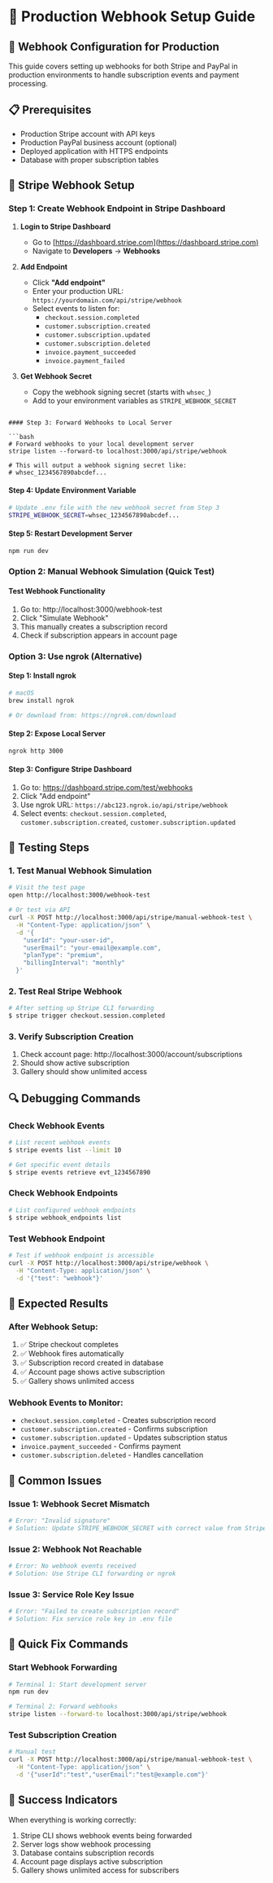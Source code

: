 # 🔗 Production Webhook Setup Guide

## 🎯 **Webhook Configuration for Production**

This guide covers setting up webhooks for both Stripe and PayPal in production environments to handle subscription events and payment processing.

## 📋 **Prerequisites**

- Production Stripe account with API keys
- Production PayPal business account (optional)
- Deployed application with HTTPS endpoints
- Database with proper subscription tables

## 🔧 **Stripe Webhook Setup**

### Step 1: Create Webhook Endpoint in Stripe Dashboard

1. **Login to Stripe Dashboard**

   - Go to [https://dashboard.stripe.com](https://dashboard.stripe.com)
   - Navigate to **Developers** → **Webhooks**

2. **Add Endpoint**

   - Click **"Add endpoint"**
   - Enter your production URL: `https://yourdomain.com/api/stripe/webhook`
   - Select events to listen for:
     - `checkout.session.completed`
     - `customer.subscription.created`
     - `customer.subscription.updated`
     - `customer.subscription.deleted`
     - `invoice.payment_succeeded`
     - `invoice.payment_failed`

3. **Get Webhook Secret**
   - Copy the webhook signing secret (starts with `whsec_`)
   - Add to your environment variables as `STRIPE_WEBHOOK_SECRET`

````

#### Step 3: Forward Webhooks to Local Server

```bash
# Forward webhooks to your local development server
stripe listen --forward-to localhost:3000/api/stripe/webhook

# This will output a webhook signing secret like:
# whsec_1234567890abcdef...
````

#### Step 4: Update Environment Variable

```bash
# Update .env file with the new webhook secret from Step 3
STRIPE_WEBHOOK_SECRET=whsec_1234567890abcdef...
```

#### Step 5: Restart Development Server

```bash
npm run dev
```

### Option 2: Manual Webhook Simulation (Quick Test)

#### Test Webhook Functionality

1. Go to: http://localhost:3000/webhook-test
2. Click "Simulate Webhook"
3. This manually creates a subscription record
4. Check if subscription appears in account page

### Option 3: Use ngrok (Alternative)

#### Step 1: Install ngrok

```bash
# macOS
brew install ngrok

# Or download from: https://ngrok.com/download
```

#### Step 2: Expose Local Server

```bash
ngrok http 3000
```

#### Step 3: Configure Stripe Dashboard

1. Go to: https://dashboard.stripe.com/test/webhooks
2. Click "Add endpoint"
3. Use ngrok URL: `https://abc123.ngrok.io/api/stripe/webhook`
4. Select events: `checkout.session.completed`, `customer.subscription.created`, `customer.subscription.updated`

## 🧪 Testing Steps

### 1. Test Manual Webhook Simulation

```bash
# Visit the test page
open http://localhost:3000/webhook-test

# Or test via API
curl -X POST http://localhost:3000/api/stripe/manual-webhook-test \
  -H "Content-Type: application/json" \
  -d '{
    "userId": "your-user-id",
    "userEmail": "your-email@example.com",
    "planType": "premium",
    "billingInterval": "monthly"
  }'
```

### 2. Test Real Stripe Webhook

```bash
# After setting up Stripe CLI forwarding
$ stripe trigger checkout.session.completed
```

### 3. Verify Subscription Creation

1. Check account page: http://localhost:3000/account/subscriptions
2. Should show active subscription
3. Gallery should show unlimited access

## 🔍 Debugging Commands

### Check Webhook Events

```bash
# List recent webhook events
$ stripe events list --limit 10

# Get specific event details
$ stripe events retrieve evt_1234567890
```

### Check Webhook Endpoints

```bash
# List configured webhook endpoints
$ stripe webhook_endpoints list
```

### Test Webhook Endpoint

```bash
# Test if webhook endpoint is accessible
curl -X POST http://localhost:3000/api/stripe/webhook \
  -H "Content-Type: application/json" \
  -d '{"test": "webhook"}'
```

## 🎯 Expected Results

### After Webhook Setup:

1. ✅ Stripe checkout completes
2. ✅ Webhook fires automatically
3. ✅ Subscription record created in database
4. ✅ Account page shows active subscription
5. ✅ Gallery shows unlimited access

### Webhook Events to Monitor:

- `checkout.session.completed` - Creates subscription record
- `customer.subscription.created` - Confirms subscription
- `customer.subscription.updated` - Updates subscription status
- `invoice.payment_succeeded` - Confirms payment
- `customer.subscription.deleted` - Handles cancellation

## 🚨 Common Issues

### Issue 1: Webhook Secret Mismatch

```bash
# Error: "Invalid signature"
# Solution: Update STRIPE_WEBHOOK_SECRET with correct value from Stripe CLI
```

### Issue 2: Webhook Not Reachable

```bash
# Error: No webhook events received
# Solution: Use Stripe CLI forwarding or ngrok
```

### Issue 3: Service Role Key Issue

```bash
# Error: "Failed to create subscription record"
# Solution: Fix service role key in .env file
```

## 🔧 Quick Fix Commands

### Start Webhook Forwarding

```bash
# Terminal 1: Start development server
npm run dev

# Terminal 2: Forward webhooks
stripe listen --forward-to localhost:3000/api/stripe/webhook
```

### Test Subscription Creation

```bash
# Manual test
curl -X POST http://localhost:3000/api/stripe/manual-webhook-test \
  -H "Content-Type: application/json" \
  -d '{"userId":"test","userEmail":"test@example.com"}'
```

## 🎉 Success Indicators

When everything is working correctly:

1. Stripe CLI shows webhook events being forwarded
2. Server logs show webhook processing
3. Database contains subscription records
4. Account page displays active subscription
5. Gallery shows unlimited access for subscribers
